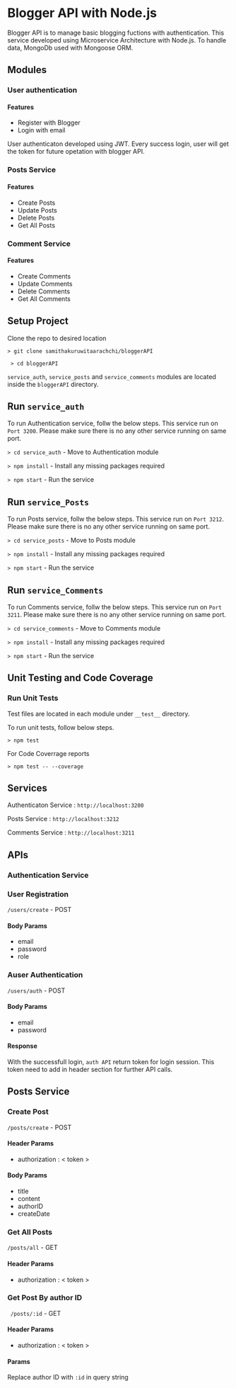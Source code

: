 
# Blogger API with Node.js

Blogger API is to manage basic blogging fuctions with authentication. This service developed using Microservice Architecture with Node.js. To handle data, MongoDb used with Mongoose ORM.

## Modules

### User authentication
#### Features
- Register with Blogger
- Login with email

User authenticaton developed using JWT. Every success login, user will get the token for future opetation with blogger API.

### Posts Service
#### Features
- Create Posts
- Update Posts
- Delete Posts
- Get All Posts

### Comment Service
#### Features
- Create Comments
- Update Comments
- Delete Comments
- Get All Comments

## Setup Project

Clone the repo to desired location

` > git clone samithakuruwitaarachchi/bloggerAPI `

` > cd bloggerAPI`

`service_auth`, `service_posts` and `service_comments` modules are located inside the  `bloggerAPI` directory.

## Run `service_auth`

To run Authentication service, follw the below steps. This service run on `Port 3200`. Please make sure there is no any other service running on same port.

`> cd service_auth` - Move to Authentication module

`> npm install` - Install any missing packages required

`> npm start` - Run the service

## Run `service_Posts`

To run Posts service, follw the below steps. This service run on `Port 3212`. Please make sure there is no any other service running on same port.

`> cd service_posts` - Move to Posts module

`> npm install` - Install any missing packages required

`> npm start` - Run the service

## Run `service_Comments`

To run Comments service, follw the below steps. This service run on `Port 3211`. Please make sure there is no any other service running on same port.

`> cd service_comments` - Move to Comments module

`> npm install` - Install any missing packages required

`> npm start` - Run the service


## Unit Testing and Code Coverage

### Run Unit Tests

Test files are located in each module under ` __test__ ` directory.

To run unit tests, follow below steps.

`> npm test`

For Code Coverrage reports

`> npm test -- --coverage`

## Services

Authenticaton Service : `http://localhost:3200`

Posts Service : `http://localhost:3212`

Comments Service : `http://localhost:3211`

## APIs

### Authentication Service

### User Registration

`/users/create` - POST

#### Body Params
  - email
  - password
  - role

### Auser Authentication

`/users/auth` - POST

#### Body Params 
  - email
  - password

#### Response

 With the successfull login, `auth API` return token for login session. This token need to add in header section for further API calls.

## Posts Service

### Create Post

`/posts/create` - POST

#### Header Params
  - authorization : < token >

#### Body Params
  -  title
  -  content
  -  authorID
  -  createDate

### Get All Posts

`/posts/all` - GET

#### Header Params
  - authorization : < token >

### Get Post By author ID

` /posts/:id` - GET

#### Header Params
  - authorization : < token >

#### Params

Replace author ID with `:id` in query string





 











